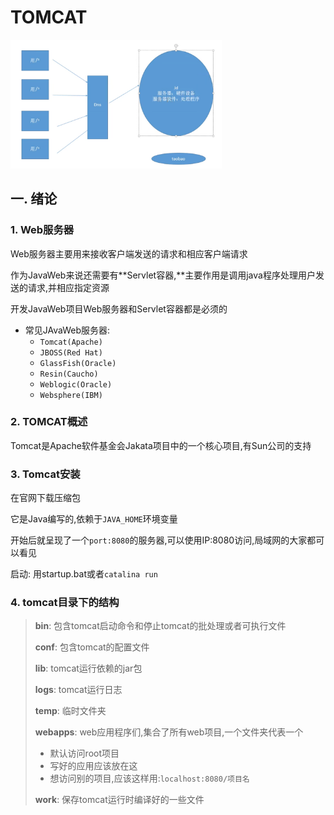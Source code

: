 # TOMCAT

<img src="../pics/tomcat/image-20200826144903973.png" alt="image-20200826144903973" style="zoom:33%;" />

## 一. 绪论

### 1. Web服务器

Web服务器主要用来接收客户端发送的请求和相应客户端请求

作为JavaWeb来说还需要有**Servlet容器,**主要作用是调用java程序处理用户发送的请求,并相应指定资源

开发JavaWeb项目Web服务器和Servlet容器都是必须的

* 常见JAvaWeb服务器:
  * `Tomcat(Apache)`
  * `JBOSS(Red Hat)`
  * `GlassFish(Oracle)`
  * `Resin(Caucho)`
  * `Weblogic(Oracle)`
  * `Websphere(IBM)`

### 2. TOMCAT概述

Tomcat是Apache软件基金会Jakata项目中的一个核心项目,有Sun公司的支持

### 3. Tomcat安装

在官网下载压缩包

它是Java编写的,依赖于`JAVA_HOME`环境变量

开始后就呈现了一个`port:8080`的服务器,可以使用IP:8080访问,局域网的大家都可以看见

启动: 用startup.bat或者`catalina run`

### 4. tomcat目录下的结构

> **bin**: 包含tomcat启动命令和停止tomcat的批处理或者可执行文件
>
> **conf**: 包含tomcat的配置文件
>
> **lib**: tomcat运行依赖的jar包
>
> **logs**: tomcat运行日志
>
> **temp**: 临时文件夹
>
> **webapps**: web应用程序们,集合了所有web项目,一个文件夹代表一个
>
> * 默认访问root项目
> * 写好的应用应该放在这
> * 想访问别的项目,应该这样用:`localhost:8080/项目名`
>
> __work__: 保存tomcat运行时编译好的一些文件